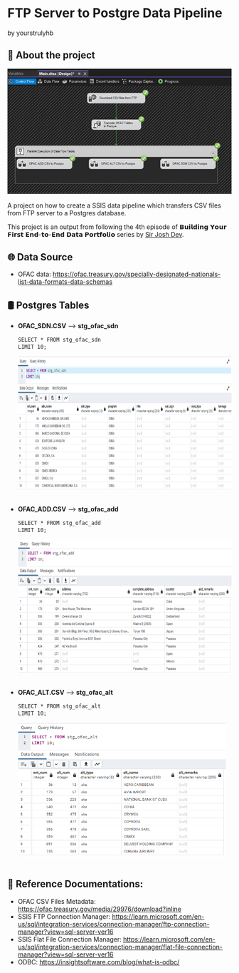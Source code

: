 # FTP Server to Postgre Data Pipeline

by yourstrulyhb

## 🔩 About the project

![SSIS Data Pipeline](images/ssis_data_pipeline.png)

A project on how to create a SSIS data pipeline which transfers CSV files from FTP server to a Postgres database.

This project is an output from following the 4th episode of 𝗕𝘂𝗶𝗹𝗱𝗶𝗻𝗴 𝗬𝗼𝘂𝗿 𝗙𝗶𝗿𝘀𝘁 𝗘𝗻𝗱-𝘁𝗼-𝗘𝗻𝗱 𝗗𝗮𝘁𝗮 𝗣𝗼𝗿𝘁𝗳𝗼𝗹𝗶𝗼 series by [Sir Josh Dev](https://www.facebook.com/profile.php?id=100087019650476).

## 🌐 Data Source

- OFAC data: https://ofac.treasury.gov/specially-designated-nationals-list-data-formats-data-schemas

## 🛢️ Postgres Tables

- **OFAC_SDN.CSV** --> **stg_ofac_sdn**

  ```
  SELECT * FROM stg_ofac_sdn
  LIMIT 10;
  ```

  <img src="images/tables/ofac_sdn.png"  height="300"> 
   <br> <br>

- **OFAC_ADD.CSV** --> **stg_ofac_add**

  ```
  SELECT * FROM stg_ofac_add
  LIMIT 10;
  ```

   <img src="images/tables/ofac_add.png"  height="300"> 
   <br> <br>

- **OFAC_ALT.CSV** --> **stg_ofac_alt**

  ```
  SELECT * FROM stg_ofac_alt
  LIMIT 10;
  ```

  <img src="images/tables/ofac_alt.png"  height="300">
   <br> <br>

## 📑 Reference Documentations:

- OFAC CSV Files Metadata: https://ofac.treasury.gov/media/29976/download?inline
- SSIS FTP Connection Manager: https://learn.microsoft.com/en-us/sql/integration-services/connection-manager/ftp-connection-manager?view=sql-server-ver16
- SSIS Flat File Connection Manager: https://learn.microsoft.com/en-us/sql/integration-services/connection-manager/flat-file-connection-manager?view=sql-server-ver16
- ODBC: https://insightsoftware.com/blog/what-is-odbc/
